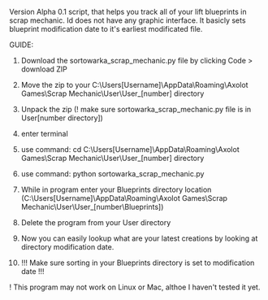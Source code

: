 Version Alpha 0.1 script, that helps you track all of your lift blueprints in scrap mechanic.
Id does not have any graphic interface. It basicly sets blueprint modification date to it's earliest modificated file.

GUIDE:

1. Download the sortowarka_scrap_mechanic.py file by clicking Code > download ZIP

2. Move the zip to your C:\Users\[Username]\AppData\Roaming\Axolot Games\Scrap Mechanic\User\User\_[number] directory

3. Unpack the zip (! make sure sortowarka_scrap_mechanic.py file is in User[number directory])

4. enter terminal

5. use command: cd C:\Users\[Username]\AppData\Roaming\Axolot Games\Scrap Mechanic\User\User\_[number] directory

6. use command: python sortowarka_scrap_mechanic.py

7. While in program enter your Blueprints directory location (C:\Users\[Username]\AppData\Roaming\Axolot Games\Scrap Mechanic\User\User\_[number\Blueprints])

8. Delete the program from your User directory

9. Now you can easily lookup what are your latest creations by looking at directory modification date.

10. !!! Make sure sorting in your Blueprints directory is set to modification date !!!

! This program may not work on Linux or Mac, althoe I haven't tested it yet.
